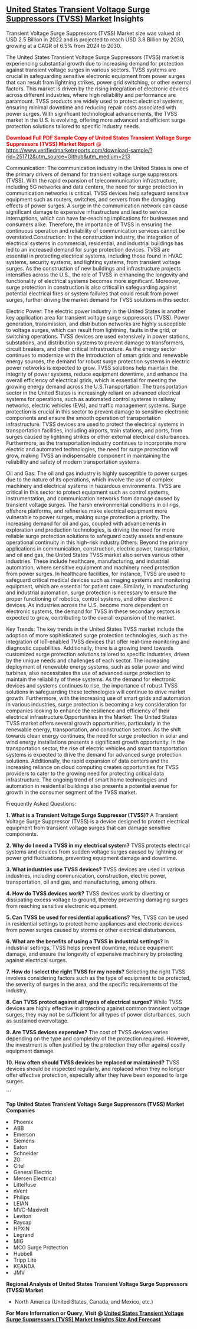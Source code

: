 <h2><a href="https://www.verifiedmarketreports.com/download-sample/?rid=251712&amp;utm_source=Github&amp;utm_medium=213" target="_blank">United States Transient Voltage Surge Suppressors (TVSS) Market</a> Insights</h2><p>Transient Voltage Surge Suppressors (TVSS) Market size was valued at USD 2.5 Billion in 2022 and is projected to reach USD 3.8 Billion by 2030, growing at a CAGR of 6.5% from 2024 to 2030.</p><p><p>The United States Transient Voltage Surge Suppressors (TVSS) market is experiencing substantial growth due to increasing demand for protection against transient voltage surges in various sectors. TVSS systems are crucial in safeguarding sensitive electronic equipment from power surges that can result from lightning strikes, power grid switching, or other external factors. This market is driven by the rising integration of electronic devices across different industries, where high reliability and performance are paramount. TVSS products are widely used to protect electrical systems, ensuring minimal downtime and reducing repair costs associated with power surges. With significant technological advancements, the TVSS market in the U.S. is evolving, offering more advanced and efficient surge protection solutions tailored to specific industry needs. <p><span class=""><span style="color: #ff0000;"><strong>Download Full PDF Sample Copy of United States Transient Voltage Surge Suppressors (TVSS) Market Report</strong> @ </span><a href="https://www.verifiedmarketreports.com/download-sample/?rid=251712&amp;utm_source=Github&amp;utm_medium=213" target="_blank">https://www.verifiedmarketreports.com/download-sample/?rid=251712&amp;utm_source=Github&amp;utm_medium=213</a></span></p></p><p>Communication: The communication industry in the United States is one of the primary drivers of demand for transient voltage surge suppressors (TVSS). With the rapid expansion of telecommunication infrastructure, including 5G networks and data centers, the need for surge protection in communication networks is critical. TVSS devices help safeguard sensitive equipment such as routers, switches, and servers from the damaging effects of power surges. A surge in the communication network can cause significant damage to expensive infrastructure and lead to service interruptions, which can have far-reaching implications for businesses and consumers alike. Therefore, the importance of TVSS in ensuring the continuous operation and reliability of communication services cannot be overstated.Construction: In the construction industry, the integration of electrical systems in commercial, residential, and industrial buildings has led to an increased demand for surge protection devices. TVSS are essential in protecting electrical systems, including those found in HVAC systems, security systems, and lighting systems, from transient voltage surges. As the construction of new buildings and infrastructure projects intensifies across the U.S., the role of TVSS in enhancing the longevity and functionality of electrical systems becomes more significant. Moreover, surge protection in construction is also critical in safeguarding against potential electrical fires or system failures that could result from power surges, further driving the market demand for TVSS solutions in this sector.<p>Electric Power: The electric power industry in the United States is another key application area for transient voltage surge suppressors (TVSS). Power generation, transmission, and distribution networks are highly susceptible to voltage surges, which can result from lightning, faults in the grid, or switching operations. TVSS devices are used extensively in power stations, substations, and distribution systems to prevent damage to transformers, circuit breakers, and other critical infrastructure. As the energy sector continues to modernize with the introduction of smart grids and renewable energy sources, the demand for robust surge protection systems in electric power networks is expected to grow. TVSS solutions help maintain the integrity of power systems, reduce equipment downtime, and enhance the overall efficiency of electrical grids, which is essential for meeting the growing energy demand across the U.S.Transportation: The transportation sector in the United States is increasingly reliant on advanced electrical systems for operations, such as automated control systems in railway networks, electric vehicles (EVs), and traffic management systems. Surge protection is crucial in this sector to prevent damage to sensitive electronic components and ensure the smooth operation of transportation infrastructure. TVSS devices are used to protect the electrical systems in transportation facilities, including airports, train stations, and ports, from surges caused by lightning strikes or other external electrical disturbances. Furthermore, as the transportation industry continues to incorporate more electric and automated technologies, the need for surge protection will grow, making TVSS an indispensable component in maintaining the reliability and safety of modern transportation systems.<p>Oil and Gas: The oil and gas industry is highly susceptible to power surges due to the nature of its operations, which involve the use of complex machinery and electrical systems in hazardous environments. TVSS are critical in this sector to protect equipment such as control systems, instrumentation, and communication networks from damage caused by transient voltage surges. The harsh environmental conditions in oil rigs, offshore platforms, and refineries make electrical equipment more vulnerable to power surges, making surge protection a priority. The increasing demand for oil and gas, coupled with advancements in exploration and production technologies, is driving the need for more reliable surge protection solutions to safeguard costly assets and ensure operational continuity in this high-risk industry.Others: Beyond the primary applications in communication, construction, electric power, transportation, and oil and gas, the United States TVSS market also serves various other industries. These include healthcare, manufacturing, and industrial automation, where sensitive equipment and machinery need protection from power surges. In healthcare facilities, for instance, TVSS are used to safeguard critical medical devices such as imaging systems and monitoring equipment, which are essential for patient care. Similarly, in manufacturing and industrial automation, surge protection is necessary to ensure the proper functioning of robotics, control systems, and other electronic devices. As industries across the U.S. become more dependent on electronic systems, the demand for TVSS in these secondary sectors is expected to grow, contributing to the overall expansion of the market.<p>Key Trends: The key trends in the United States TVSS market include the adoption of more sophisticated surge protection technologies, such as the integration of IoT-enabled TVSS devices that offer real-time monitoring and diagnostic capabilities. Additionally, there is a growing trend towards customized surge protection solutions tailored to specific industries, driven by the unique needs and challenges of each sector. The increasing deployment of renewable energy systems, such as solar power and wind turbines, also necessitates the use of advanced surge protection to maintain the reliability of these systems. As the demand for electronic devices and systems continues to rise, the importance of robust TVSS solutions in safeguarding these technologies will continue to drive market growth. Furthermore, with the increasing use of smart grids and automation in various industries, surge protection is becoming a key consideration for companies looking to enhance the resilience and efficiency of their electrical infrastructure.Opportunities in the Market: The United States TVSS market offers several growth opportunities, particularly in the renewable energy, transportation, and construction sectors. As the shift towards clean energy continues, the need for surge protection in solar and wind energy installations presents a significant growth opportunity. In the transportation sector, the rise of electric vehicles and smart transportation systems is expected to drive the demand for advanced surge protection solutions. Additionally, the rapid expansion of data centers and the increasing reliance on cloud computing creates opportunities for TVSS providers to cater to the growing need for protecting critical data infrastructure. The ongoing trend of smart home technologies and automation in residential buildings also presents a potential avenue for growth in the consumer segment of the TVSS market.<p>Frequently Asked Questions:</p><p><b>1. What is a Transient Voltage Surge Suppressor (TVSS)?</b> A Transient Voltage Surge Suppressor (TVSS) is a device designed to protect electrical equipment from transient voltage surges that can damage sensitive components.</p><p><b>2. Why do I need a TVSS in my electrical system?</b> TVSS protects electrical systems and devices from sudden voltage surges caused by lightning or power grid fluctuations, preventing equipment damage and downtime.</p><p><b>3. What industries use TVSS devices?</b> TVSS devices are used in various industries, including communication, construction, electric power, transportation, oil and gas, and manufacturing, among others.</p><p><b>4. How do TVSS devices work?</b> TVSS devices work by diverting or dissipating excess voltage to ground, thereby preventing damaging surges from reaching sensitive electronic equipment.</p><p><b>5. Can TVSS be used for residential applications?</b> Yes, TVSS can be used in residential settings to protect home appliances and electronic devices from power surges caused by storms or other electrical disturbances.</p><p><b>6. What are the benefits of using a TVSS in industrial settings?</b> In industrial settings, TVSS helps prevent downtime, reduce equipment damage, and ensure the longevity of expensive machinery by protecting against electrical surges.</p><p><b>7. How do I select the right TVSS for my needs?</b> Selecting the right TVSS involves considering factors such as the type of equipment to be protected, the severity of surges in the area, and the specific requirements of the industry.</p><p><b>8. Can TVSS protect against all types of electrical surges?</b> While TVSS devices are highly effective in protecting against common transient voltage surges, they may not be sufficient for all types of power disturbances, such as sustained overvoltage.</p><p><b>9. Are TVSS devices expensive?</b> The cost of TVSS devices varies depending on the type and complexity of the protection required. However, the investment is often justified by the protection they offer against costly equipment damage.</p><p><b>10. How often should TVSS devices be replaced or maintained?</b> TVSS devices should be inspected regularly, and replaced when they no longer offer effective protection, especially after they have been exposed to large surges.</p>```</p><p><strong>Top United States Transient Voltage Surge Suppressors (TVSS) Market Companies</strong></p><div data-test-id=""><p><li>Phoenix</li><li> ABB</li><li> Emerson</li><li> Siemens</li><li> Eaton</li><li> Schneider</li><li> ZG</li><li> Citel</li><li> General Electric</li><li> Mersen Electrical</li><li> Littelfuse</li><li> nVent</li><li> Philips</li><li> LEIAN</li><li> MVC-Maxivolt</li><li> Leviton</li><li> Raycap</li><li> HPXIN</li><li> Legrand</li><li> MIG</li><li> MCG Surge Protection</li><li> Hubbell</li><li> Tripp Lite</li><li> KEANDA</li><li> JMV</li></p><div><strong>Regional Analysis of&nbsp;United States Transient Voltage Surge Suppressors (TVSS) Market</strong></div><ul><li dir="ltr"><p dir="ltr">North America&nbsp;(United States, Canada, and Mexico, etc.)</p></li></ul><p><strong>For More Information or Query, Visit @&nbsp;</strong><strong><a href="https://www.verifiedmarketreports.com/product/transient-voltage-surge-suppressors-tvss-market/?utm_source=Github&amp;utm_medium=213" target="_blank">United States Transient Voltage Surge Suppressors (TVSS) Market Insights Size And Forecast</a></strong></p></div>
